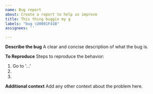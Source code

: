 ```yaml
---
name: Bug report
about: Create a report to help us improve
title: This thing buggin my g
labels: "bug \U0001F41B"
assignees: ''

---
```


**Describe the bug**
A clear and concise description of what the bug is.

**To Reproduce**
Steps to reproduce the behavior:
1. Go to '...'
2. 
3. 

**Additional context**
Add any other context about the problem here.
